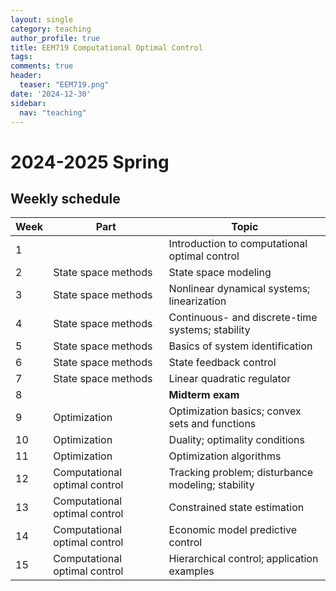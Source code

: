 ```yaml
---
layout: single
category: teaching
author_profile: true
title: EEM719 Computational Optimal Control
tags:
comments: true
header:
  teaser: "EEM719.png"
date: '2024-12-30'
sidebar:
  nav: "teaching"
---
```


# 2024-2025 Spring

## Weekly schedule

| Week | Part | Topic |
| ------------- | ------------- | ------------- |
| 1 |  | Introduction to computational optimal control |
| 2 | State space methods | State space modeling |
| 3 | State space methods | Nonlinear dynamical systems; linearization |
| 4 | State space methods | Continuous- and discrete-time systems; stability |
| 5 | State space methods | Basics of system identification |
| 6 | State space methods | State feedback control |
| 7 | State space methods | Linear quadratic regulator |
| 8 |  | **Midterm exam** |
| 9 | Optimization | Optimization basics; convex sets and functions |
| 10 | Optimization | Duality; optimality conditions |
| 11 | Optimization | Optimization algorithms |
| 12 | Computational optimal control | Tracking problem; disturbance modeling; stability |
| 13 | Computational optimal control | Constrained state estimation |
| 14 | Computational optimal control | Economic model predictive control |
| 15 | Computational optimal control | Hierarchical control; application examples |
